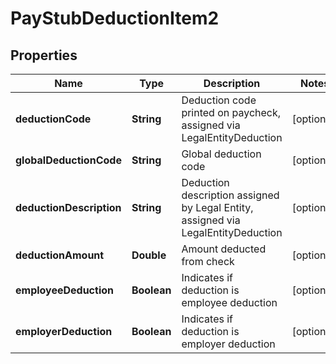 

# PayStubDeductionItem2


## Properties

| Name | Type | Description | Notes |
|------------ | ------------- | ------------- | -------------|
|**deductionCode** | **String** | Deduction code printed on paycheck, assigned via LegalEntityDeduction |  [optional] |
|**globalDeductionCode** | **String** | Global deduction code |  [optional] |
|**deductionDescription** | **String** | Deduction description assigned by Legal Entity, assigned via LegalEntityDeduction |  [optional] |
|**deductionAmount** | **Double** | Amount deducted from check |  [optional] |
|**employeeDeduction** | **Boolean** | Indicates if deduction is employee deduction |  [optional] |
|**employerDeduction** | **Boolean** | Indicates if deduction is employer deduction |  [optional] |



